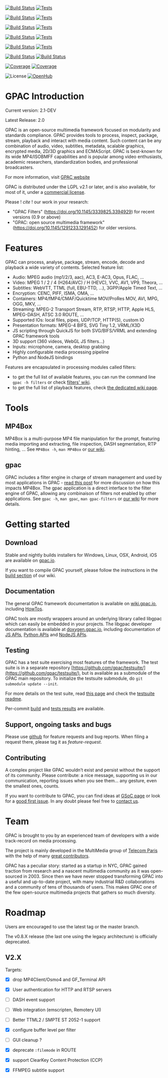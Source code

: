 [![Build Status](https://tests.gpac.io/testres/badge/build/ubuntu64)](https://buildbot.gpac.io/#/grid?branch=master)
[![Tests](https://tests.gpac.io/testres/badge/tests/linux64)](https://tests.gpac.io/)

[![Build Status](https://tests.gpac.io/testres/badge/build/ubuntu32)](https://buildbot.gpac.io/#/grid?branch=master)
[![Tests](https://tests.gpac.io/testres/badge/tests/linux32)](https://tests.gpac.io/)

[![Build Status](https://tests.gpac.io/testres/badge/build/windows64)](https://buildbot.gpac.io/#/grid?branch=master)
[![Tests](https://tests.gpac.io/testres/badge/tests/win64)](https://tests.gpac.io/)

[![Build Status](https://tests.gpac.io/testres/badge/build/windows32)](https://buildbot.gpac.io/#/grid?branch=master)
[![Tests](https://tests.gpac.io/testres/badge/tests/win32)](https://tests.gpac.io/)

[![Build Status](https://tests.gpac.io/testres/badge/build/macos)](https://buildbot.gpac.io/#/grid?branch=master)
[![Tests](https://tests.gpac.io/testres/badge/tests/macos)](https://tests.gpac.io/)

[![Build Status](https://tests.gpac.io/testres/badge/build/ios)](https://buildbot.gpac.io/#/grid?branch=master)
[![Build Status](https://tests.gpac.io/testres/badge/build/android)](https://buildbot.gpac.io/#/grid?branch=master)

[![Coverage](https://tests.gpac.io/testres/badge/cov/linux64?branch=master)](https://tests.gpac.io/testres/)
[![Coverage](https://tests.gpac.io/testres/badge/covfn/linux64?branch=master)](https://tests.gpac.io/testres/)

![License](https://img.shields.io/badge/license-LGPL-blue.svg)
[![OpenHub](https://www.openhub.net/p/gpac/widgets/project_thin_badge.gif)](https://www.openhub.net/p/gpac)


# GPAC Introduction
Current version: 2.1-DEV

Latest Release: 2.0

GPAC is an open-source multimedia framework focused on modularity and standards compliance.
GPAC provides tools to process, inspect, package, stream, playback and interact with media content. Such content can be any combination of audio, video, subtitles, metadata, scalable graphics, encrypted media, 2D/3D graphics and ECMAScript.
GPAC is best-known for its wide MP4/ISOBMFF capabilities and is popular among video enthusiasts, academic researchers, standardization bodies, and professional broadcasters.

For more information, visit [GPAC website](http://gpac.io)

GPAC is distributed under the LGPL v2.1 or later, and is also available, for most of it, under a [commercial license](https://www.motionspell.com/gpac-licensing).

Please ! _cite_ ! our work in your research:
- "GPAC Filters" (https://doi.org/10.1145/3339825.3394929) for recent versions (0.9 or above) 
- "GPAC: open source multimedia framework" (https://doi.org/10.1145/1291233.1291452) for older versions.


# Features

GPAC can process, analyse, package, stream, encode, decode and playback a wide variety of contents. Selected feature list:
- Audio: MPEG audio (mp1/2/3, aac), AC3, E-AC3, Opus, FLAC, …
- Video: MPEG 1 / 2 / 4 (H264/AVC) / H (HEVC), VVC, AV1, VP9, Theora, ...
- Subtitles: WebVTT, TTML (full, EBU-TTD, …), 3GPP/Apple Timed Text, …
- Encryption: CENC, PIFF, ISMA, OMA, ...
- Containers: MP4/fMP4/CMAF/Quicktime MOV/ProRes MOV, AVI, MPG, OGG, MKV, ...
- Streaming: MPEG-2 Transport Stream, RTP, RTSP, HTTP, Apple HLS, MPEG-DASH, ATSC 3.0 ROUTE, ...
- Supported IOs: local files, pipes, UDP/TCP, HTTP(S), custom IO
- Presentation formats: MPEG-4 BIFS, SVG Tiny 1.2, VRML/X3D
- JS scripting through QuickJS for both SVG/BIFS/VRML and extending GPAC framework tools
- 3D support (360 videos, WebGL JS filters…)
- Inputs: microphone, camera, desktop grabbing
- Highly configurable media processing pipeline
- Python and NodeJS bindings

Features are encapsulated in processing modules called filters:
- to get the full list of available features, you can run the command line `gpac -h filters` or check [filters' wiki](https://github.com/gpac/gpac/wiki/Filters).
- to get the full list of playback features, check [the dedicated wiki page](https://github.com/gpac/gpac/wiki/Player-Features).


# Tools

## MP4Box
MP4Box is a multi-purpose MP4 file manipulation for the prompt, featuring media importing and extracting, file inspection, DASH segmentation, RTP hinting, ... See `MP4Box -h`, `man MP4Box` or [our wiki](https://wiki.gpac.io/MP4Box).


## gpac 
GPAC includes a filter engine in charge of stream management and used by most applications in GPAC - [read this post](https://wiki.gpac.io/Rearchitecture) for more discussion on how this impacts MP4Box.
The gpac application is a direct interface to the filter engine of GPAC, allowing any combinaison of filters not enabled by other applications. See `gpac -h`, `man gpac`, `man gpac-filters` or [our wiki](https://wiki.gpac.io/Filters) for more details.

# Getting started
## Download
Stable and nightly builds installers for Windows, Linux, OSX, Android, iOS are available on [gpac.io](https://gpac.wp.imt.fr/downloads/).

If you want to compile GPAC yourself, please follow the instructions in the [build section](https://wiki.gpac.io/Build-Introduction) of our wiki.

## Documentation
The general GPAC framework documentation is available on [wiki.gpac.io](https://wiki.gpac.io), including [HowTos](https://github.com/gpac/gpac/wiki/Howtos).

GPAC tools are mostly wrappers around an underlying library called libgpac which can easily be embedded in your projects. The libgpac developer documentation is available at [doxygen.gpac.io](https://doxygen.gpac.io), including documentation of [JS APIs](https://doxygen.gpac.io/group__jsapi__grp.html), [Python APIs](https://doxygen.gpac.io/group__pyapi__grp.html) and [NodeJS APIs](https://doxygen.gpac.io/group__nodejs__grp.html).


## Testing
GPAC has a test suite exercising most features of the framework. The test suite is in a separate repository [https://github.com/gpac/testsuite/](https://github.com/gpac/testsuite/), but is available as a submodule of the GPAC main repository. To initialize the testsuite submodule, do `git submodule update --init`.

For more details on the test suite, read [this page](https://github.com/gpac/gpac/wiki/GPAC_tests) and check the [testsuite readme](https://github.com/gpac/testsuite).

Per-commit [build](https://buildbot.gpac.io/) and [tests results](https://tests.gpac.io) are available.


## Support, ongoing tasks and bugs

Please use [github](https://github.com/gpac/gpac/issues) for feature requests and bug reports. When filing a request there, please tag it as _feature-request_.	

## Contributing
A complex project like GPAC wouldn’t exist and persist without the support of its community. Please contribute: a nice message, supporting us in our communication, reporting issues when you see them… any gesture, even the smallest ones, counts. 

If you want to contribute to GPAC, you can find ideas at [GSoC page](https://gpac.wp.imt.fr/jobs/google-summer-of-code-ideas/) or look for a [good first issue](https://github.com/gpac/gpac/labels/good%20first%20issue). In any doubt please feel free to [contact us](mailto:contact@gpac.io).

# Team
GPAC is brought to you by an experienced team of developers with a wide track-record on media processing. 

The project is mainly developed in the MultiMedia group of [Telecom Paris](https://www.telecom-paris.fr/) with the help of many [great contributors](https://github.com/gpac/gpac/graphs/contributors).

GPAC has a peculiar story: started as a startup in NYC, GPAC gained traction from research and a nascent multimedia community as it was open-sourced in 2003. Since then we have never stopped transforming GPAC into a useful and up-to-date project, with many industrial R&D collaborations and a community of tens of thousands of users. This makes GPAC one of the few open-source multimedia projects that gathers so much diversity.


# Roadmap
Users are encouraged to use the latest tag or the master branch.

The v0.8.X release (the last one using the legacy architecture) is officially deprecated.

## V2.X
Targets:
- [x] drop MP4Client/Osmo4 and GF_Terminal API
- [x] User authentication for HTTP and RTSP servers
- [ ] DASH event support
- [ ] Web integration (emscripten, Remotery UI)
- [ ] Better TTML2 / SMPTE ST 2052-1 support
- [x] configure buffer level per filter
- [ ] GUI cleanup ?
- [x] deprecate `:filemode` in ROUTE
- [x] support ClearKey Content Protection (CCP)
- [x] FFMPEG subtitle support

